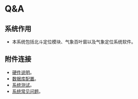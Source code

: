 # Q&A

## 系统作用
- 本系统包括北斗定位模块、气象百叶窗以及气象定位系统软件。  


## 附件连接
- [硬件说明](./hw_details.md)。
- [数据库配置](./db_config.md)。
- [系统测试](./system_test.md)。
- [系统常见问题](./Q&A.md)。


